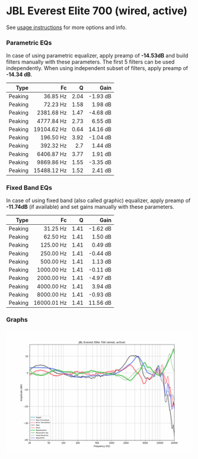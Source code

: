 # JBL Everest Elite 700 (wired, active)
See [usage instructions](https://github.com/jaakkopasanen/AutoEq#usage) for more options and info.

### Parametric EQs
In case of using parametric equalizer, apply preamp of **-14.53dB** and build filters manually
with these parameters. The first 5 filters can be used independently.
When using independent subset of filters, apply preamp of **-14.34 dB**.

| Type    | Fc          |    Q | Gain     |
|--------:|------------:|-----:|---------:|
| Peaking | 36.85 Hz    | 2.04 | -1.93 dB |
| Peaking | 72.23 Hz    | 1.58 | 1.98 dB  |
| Peaking | 2381.68 Hz  | 1.47 | -4.68 dB |
| Peaking | 4777.84 Hz  | 2.73 | 6.55 dB  |
| Peaking | 19104.62 Hz | 0.64 | 14.16 dB |
| Peaking | 196.50 Hz   | 3.92 | -1.04 dB |
| Peaking | 392.32 Hz   | 2.7  | 1.44 dB  |
| Peaking | 6406.87 Hz  | 3.77 | 1.91 dB  |
| Peaking | 9869.86 Hz  | 1.55 | -3.35 dB |
| Peaking | 15488.12 Hz | 1.52 | 2.41 dB  |

### Fixed Band EQs
In case of using fixed band (also called graphic) equalizer, apply preamp of **-11.74dB**
(if available) and set gains manually with these parameters.

| Type    | Fc          |    Q | Gain     |
|--------:|------------:|-----:|---------:|
| Peaking | 31.25 Hz    | 1.41 | -1.62 dB |
| Peaking | 62.50 Hz    | 1.41 | 1.50 dB  |
| Peaking | 125.00 Hz   | 1.41 | 0.49 dB  |
| Peaking | 250.00 Hz   | 1.41 | -0.44 dB |
| Peaking | 500.00 Hz   | 1.41 | 1.13 dB  |
| Peaking | 1000.00 Hz  | 1.41 | -0.11 dB |
| Peaking | 2000.00 Hz  | 1.41 | -4.97 dB |
| Peaking | 4000.00 Hz  | 1.41 | 3.94 dB  |
| Peaking | 8000.00 Hz  | 1.41 | -0.93 dB |
| Peaking | 16000.01 Hz | 1.41 | 11.56 dB |

### Graphs
![](./JBL%20Everest%20Elite%20700%20(wired,%20active).png)
